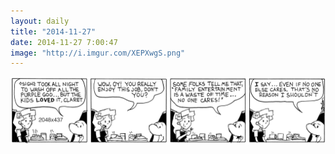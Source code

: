 ```yaml
---
layout: daily
title: "2014-11-27"
date: 2014-11-27 7:00:47
image: "http://i.imgur.com/XEPXwgS.png"
---
```

<picture>
<source srcset="/comics/oy_00001_web_m-1280x4113.png" media="(max-width="640px") and (orientation: portrait)" />
<source srcset="/comics/oy_00001_web_portrait-1536x1301.png" media="(orientation: portrait)" />
<source srcset="/comics/oy_00001_web_wide-2048x437.png" />
<img src="/comics/oy_00001_web_wide-2048x437.png" alt="" />
</picture>
